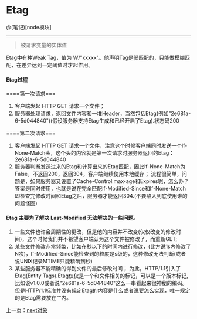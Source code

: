 # Etag

@(笔记)[node模块]

-------------------

> 被请求变量的实体值

Etag中有种Weak Tag，值为 W/"xxxxx"。他声明Tag是弱匹配的，只能做模糊匹配，在差异达到一定阈值时才起作用。

#### Etag过程

====第一次请求===
1. 客户端发起 HTTP GET 请求一个文件；
2. 服务器处理请求，返回文件内容和一堆Header，当然包括Etag(例如"2e681a-6-5d044840")(假设服务器支持Etag生成和已经开启了Etag).状态码200

====第二次请求===
1. 客户端发起 HTTP GET 请求一个文件，注意这个时候客户端同时发送一个If-None-Match头，这个头的内容就是第一次请求时服务器返回的Etag：2e681a-6-5d044840
2. 服务器判断发送过来的Etag和计算出来的Etag匹配，因此If-None-Match为False，不返回200，返回304，客户端继续使用本地缓存；
流程很简单，问题是，如果服务器又设置了Cache-Control:max-age和Expires呢，怎么办？
答案是同时使用，也就是说在完全匹配If-Modified-Since和If-None-Match即检查完修改时间和Etag之后，服务器才能返回304.(不要陷入到底使用谁的问题怪圈)

#### Etag 主要为了解决 Last-Modified 无法解决的一些问题。

1. 一些文件也许会周期性的更改，但是他的内容并不改变(仅仅改变的修改时间)，这个时候我们并不希望客户端认为这个文件被修改了，而重新GET;
2. 某些文件修改非常频繁，比如在秒以下的时间内进行修改，(比方说1s内修改了N次)，If-Modified-Since能检查到的粒度是s级的，这种修改无法判断(或者说UNIX记录MTIME只能精确到秒)
3. 某些服务器不能精确的得到文件的最后修改时间；
为此，HTTP/1.1引入了 Etag(Entity Tags).Etag仅仅是一个和文件相关的标记，可以是一个版本标记,比如说v1.0.0或者说"2e681a-6-5d044840"这么一串看起来很神秘的编码。但是HTTP/1.1标准并没有规定Etag的内容是什么或者说要怎么实现，唯一规定的是Etag需要放在""内。

上一页：[next对象](https://github.com/lhywell/book/tree/master/express4.x/1.4README.md)